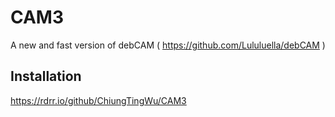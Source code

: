 # CAM3
A new and fast version of debCAM ( https://github.com/Lululuella/debCAM )

## Installation
https://rdrr.io/github/ChiungTingWu/CAM3
